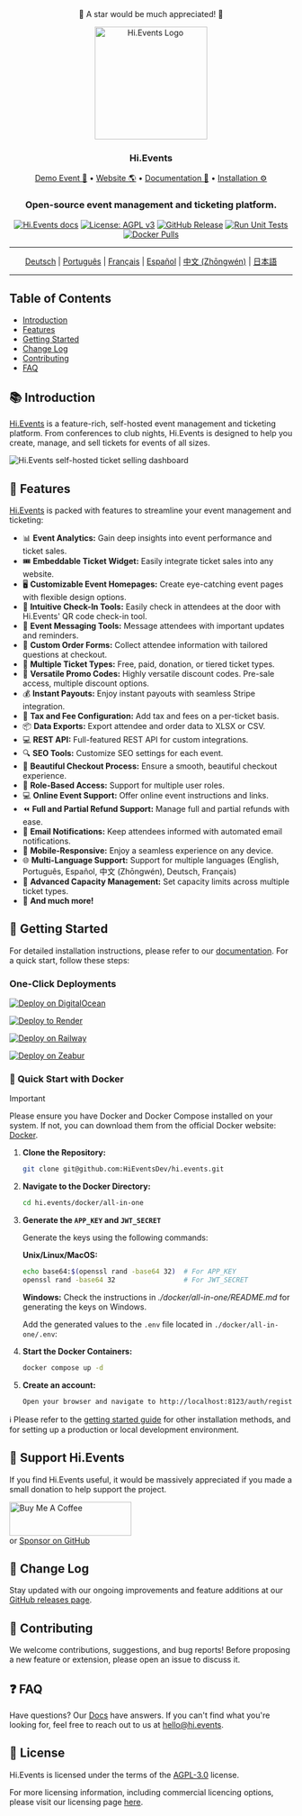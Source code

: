 <div align="center">
 🌟 A star would be much appreciated! 🌟
</div>

<p align="center">
  <img src="https://hievents-public.s3.us-west-1.amazonaws.com/website/hi-events-rainbow.png?v=1" alt="Hi.Events Logo" width="200px">
</p>


<h3 align="center">Hi.Events</h3>
<p align="center">
<a href="https://demo.hi.events/event/1/dog-conf-2030">Demo Event 🌟</a> • <a href="https://hi.events?utm_source=gh-readme">Website 🌎</a> • <a href="https://hi.events/docs">Documentation 📄</a> • <a href="https://hi.events/docs/getting-started?utm_source=gh-readme">Installation ⚙️</a>
</p>

<h3 align="center">
 Open-source event management and ticketing platform.
</h3>

<div align="center">

[![Hi.Events docs](https://img.shields.io/badge/docs-hi.events-blue)](https://hi.events/docs)
[![License: AGPL v3](https://img.shields.io/badge/License-AGPL_v3-blue.svg)](https://github.com/HiEventsDev/hi.events/LICENCE)
[![GitHub Release](https://img.shields.io/github/v/release/HiEventsDev/hi.events?include_prereleases)](https://github.com/HiEventsDev/hi.events/releases)
[![Run Unit Tests](https://github.com/HiEventsDev/hi.events/actions/workflows/unit-tests.yml/badge.svg?event=push)](https://github.com/HiEventsDev/hi.events/actions/workflows/unit-tests.yml)
[![Docker Pulls](https://img.shields.io/docker/pulls/daveearley/hi.events-all-in-one)](https://hub.docker.com/r/daveearley/hi.events-all-in-one)

</div>

<hr/>
<p align="center" style="text-align: center;">
<a href="README.de.md">Deutsch</a> |
<a href="README.pt.md">Português</a> |
<a href="README.fr.md">Français</a> |
<a href="README.es.md">Español</a> |
<a href="README.zh-cn.md">中文 (Zhōngwén)</a> |
<a href="README.ja.md">日本語</a>
</p>
<hr/>

## Table of Contents

- [Introduction](#-introduction)
- [Features](#-features)
- [Getting Started](#-getting-started)
- [Change Log](#-change-log)
- [Contributing](#-contributing)
- [FAQ](#-faq)

## 📚 Introduction

<a href="https://hi.events">Hi.Events</a> is a feature-rich, self-hosted event management and ticketing platform. From conferences to club nights, 
Hi.Events is designed to help you create, manage, and sell tickets for events of all sizes.

<img alt="Hi.Events self-hosted ticket selling dashboard" src="https://hievents-public.s3.us-west-1.amazonaws.com/website/dashboard-screenshot.png"/>

## 🌟 Features

<a href="https://hi.events">Hi.Events</a> is packed with features to streamline your event management and ticketing:

- 📊 **Event Analytics:** Gain deep insights into event performance and ticket sales.
- 🎟 **Embeddable Ticket Widget:** Easily integrate ticket sales into any website.
- 🖥 **Customizable Event Homepages:** Create eye-catching event pages with flexible design options.
- 🔑 **Intuitive Check-In Tools:** Easily check in attendees at the door with Hi.Events' QR code check-in tool.
- 💬 **Event Messaging Tools:** Message attendees with important updates and reminders.
- 📝 **Custom Order Forms:** Collect attendee information with tailored questions at checkout.
- 🎫 **Multiple Ticket Types:** Free, paid, donation, or tiered ticket types.
- 💸 **Versatile Promo Codes:** Highly versatile discount codes. Pre-sale access, multiple discount options.
- 💰 **Instant Payouts:** Enjoy instant payouts with seamless Stripe integration.
- 🧾 **Tax and Fee Configuration:** Add tax and fees on a per-ticket basis.
- 📦 **Data Exports:** Export attendee and order data to XLSX or CSV.
- 💻 **REST API:** Full-featured REST API for custom integrations.
- 🔍 **SEO Tools:** Customize SEO settings for each event.
- 🛒 **Beautiful Checkout Process:** Ensure a smooth, beautiful checkout experience.
- 🔐 **Role-Based Access:** Support for multiple user roles.
- 💻 **Online Event Support:** Offer online event instructions and links.
- ⏪ **Full and Partial Refund Support:** Manage full and partial refunds with ease.
- 📧 **Email Notifications:** Keep attendees informed with automated email notifications.
- 📱 **Mobile-Responsive:** Enjoy a seamless experience on any device.
- 🌐 **Multi-Language Support:** Support for multiple languages (English, Português, Español, 中文 (Zhōngwén), Deutsch, Français)
- 🔋 **Advanced Capacity Management:** Set capacity limits across multiple ticket types.
- 🎉 **And much more!**

## 🚀 Getting Started

For detailed installation instructions, please refer to our [documentation](https://hi.events/docs/getting-started). For
a quick start, follow these steps:

### One-Click Deployments

[![Deploy on DigitalOcean](https://www.deploytodo.com/do-btn-blue.svg)](https://github.com/HiEventsDev/hi.events-digitalocean)

[![Deploy to Render](https://render.com/images/deploy-to-render-button.svg)](https://github.com/HiEventsDev/hi.events-render.com)

[![Deploy on Railway](https://railway.app/button.svg)](https://railway.app/template/8CGKmu?referralCode=KvSr11)

[![Deploy on Zeabur](https://zeabur.com/button.svg)](https://zeabur.com/templates/8DIRY6)

### 🐳 Quick Start with Docker

> [!IMPORTANT]  
> Please ensure you have Docker and Docker Compose installed on your system. If not, you can download them from the
> official Docker website: [Docker](https://www.docker.com/get-started).

1. **Clone the Repository:**
   ```bash
   git clone git@github.com:HiEventsDev/hi.events.git
   ```

2. **Navigate to the Docker Directory:**
   ```bash
   cd hi.events/docker/all-in-one
   ```

3. **Generate the `APP_KEY` and `JWT_SECRET`**

   Generate the keys using the following commands:

   **Unix/Linux/MacOS:**
   ```bash
   echo base64:$(openssl rand -base64 32)  # For APP_KEY
   openssl rand -base64 32                 # For JWT_SECRET
   ```
   
   **Windows:**
   Check the instructions in *./docker/all-in-one/README.md* for generating the keys on Windows.

   Add the generated values to the `.env` file located in `./docker/all-in-one/.env`:

4. **Start the Docker Containers:**
   ```bash
   docker compose up -d
   ```
5. **Create an account:**
   ```bash
   Open your browser and navigate to http://localhost:8123/auth/register.
   ```

ℹ️ Please refer to the [getting started guide](https://hi.events/docs/getting-started) for other installation methods, and
for setting up a production or local development environment.

## 💜 Support Hi.Events

If you find Hi.Events useful, it would be massively appreciated if you made a small donation to help support the project.

<a href="https://www.buymeacoffee.com/hi.events" target="_blank"><img src="https://cdn.buymeacoffee.com/buttons/v2/default-yellow.png" alt="Buy Me A Coffee" style="height: 60px !important;width: 217px !important;" ></a>
<br/>
or
<a href="https://github.com/sponsors/HiEventsDev" target="_blank"> Sponsor on GitHub</a>

## 📝 Change Log

Stay updated with our ongoing improvements and feature additions at
our [GitHub releases page](https://github.com/HiEventsDev/hi.events/releases).

## 🤝 Contributing

We welcome contributions, suggestions, and bug reports! Before proposing a new feature or extension,
please open an issue to discuss it.

## ❓ FAQ

Have questions? Our [Docs](https://hi.events/docs) have answers. If you can't find what you're looking for, feel free to
reach out to us at [hello@hi.events](mailto:hello@hi.events).

## 📜 License

Hi.Events is licensed under the terms of the [AGPL-3.0](https://github.com/HiEventsDev/hi.events/blob/main/LICENCE) license.

For more licensing information, including commercial licencing options, please visit our licensing page [here](https://hi.events/licensing).
